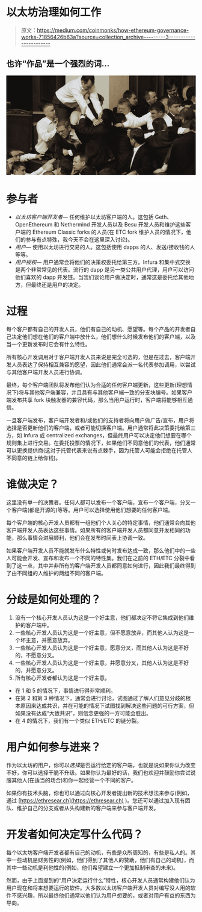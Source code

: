 # 以太坊治理如何工作

> 原文：<https://medium.com/coinmonks/how-ethereum-governance-works-71856426b63a?source=collection_archive---------3----------------------->

## 也许“作品”是一个强烈的词…

![](img/541c4ba9fe4c3cf4259c43026029f972.png)

# 参与者

*   *以太坊客户端开发者—* 任何维护以太坊客户端的人。这包括 Geth、OpenEthereum 和 Nethermind 开发人员以及 Besu 开发人员和维护这些客户端的 Ethereum Classic forks 的人员(在 ETC fork 维护人员的情况下，他们的参与有点特殊，我今天不会在这里深入讨论)。
*   *用户—* 使用以太坊进行交易的人。这包括使用 dapps 的人、发送/接收钱的人等等。
*   *用户授权—* 用户通常会将他们的决策权委托给第三方。Infura 和集中式交换是两个非常常见的代表。流行的 dapp 是另一类公共用户代理，用户可以访问他们喜欢的 dapp 开发链。当我们谈论用户做决定时，通常这是委托给其他地方，但最终还是用户的决定。

# 过程

每个客户都有自己的开发人员，他们有自己的动机、愿望等。每个产品的开发者自己决定他们想在他们的客户端中放什么，他们想什么时候发布他们的客户端，以及当一个更新发布时它会有什么特性。

所有核心开发调用对于客户端开发人员来说是完全可选的，但是在过去，客户端开发人员表达了保持相互兼容的愿望，因此他们通常会派一名代表参加调用，以尝试与其他客户端开发人员进行协调。

最终，每个客户端团队将发布他们认为合适的任何客户端更新，这些更新(理想情况下)将与其他客户端兼容，并且具有与其他客户端一致的分支块编号。如果客户端发布共享 fork 块触发器的兼容代码，那么当用户运行时，客户端将能够相互通信。

一旦客户端发布，客户端开发者和/或他们的支持者将向用户做广告/宣布，用户将选择是否更新他们的客户端，或者可能切换客户端。用户通常将此决策委托给第三方，如 Infura 或 centralized exchanges，但最终用户可以决定他们想要在哪个规则集上进行交易。在委托投票的情况下，如果他们不同意他们的代表，他们通常可以更换提供商(这对于托管代表来说有点棘手，因为托管人可能会拒绝在托管人不同意的链上给你钱)。

# 谁做决定？

这里没有单一的决策者。任何人都可以发布一个客户端，宣布一个客户端，分叉一个客户端(都是开源的)等等。用户可以选择使用他们想要的任何客户端。

每个客户端的核心开发人员都有一组他们个人关心的特定事情，他们通常会向其他客户端开发人员表达这些事情。如果所有的客户端开发人员都同意开发相同的功能，那么事情会进展顺利，他们会在发布时间表上协调一致。

如果客户端开发人员不能就发布什么特性或何时发布达成一致，那么他们中的一些人可能会开发、宣布和发布一个不同的特性集。我们在之前的 ETH/ETC 分裂中看到了这一点，其中并非所有的客户端开发人员都同意如何进行，因此我们最终得到了由不同组的人维护的两组不同的客户端。

# 分歧是如何处理的？

1.  没有一个核心开发人员认为这是一个好主意，他们都决定不将它集成到他们维护的客户端中。
2.  一些核心开发人员认为这是一个好主意，但不愿意放弃，而其他人认为这是一个坏主意，并愿意放弃。
3.  一些核心开发人员认为这是一个好主意，愿意分叉，而其他人认为这是不好的，不愿意分叉。
4.  一些核心开发人员认为这是一个好主意，并愿意分叉，其他人认为这是不好的，并愿意分叉。
5.  所有核心开发者都认为这是一个好主意。

*   在 1 和 5 的情况下，事情进行得非常顺利。
*   在第 2 和第 3 种情况下，通常会进行讨论，试图通过了解人们意见分歧的根本原因来达成共识，并在可能的情况下试图找到解决这些问题的可行方案，但如果没有达成“大致共识”，则信念更强的一方可能会胜出。
*   在 4 的情况下，我们有一个类似 ETH/ETC 的链分裂。

# 用户如何参与进来？

作为以太坊的用户，你可以*选择*是否运行给定的客户端，也就是说如果你认为改变不好，你可以选择干脆不升级。如果你认为最好的话，我们也欢迎并鼓励你尝试说服其他人(在适当的场合)和你一起经营一个不同的客户。

如果你有技术头脑，你也可以通过向核心开发者提出新的技术想法来参与(例如，通过 [https://ethresear.ch](https://ethresear.ch) )。您还可以通过加入现有团队、维护自己的分支或者从头构建新的客户端来参与客户端开发。

# 开发者如何决定写什么代码？

每个以太坊客户端开发者都有自己的动机，有些是众所周知的，有些是私人的。其中一些动机是财务性的(例如，他们得到了其他人的赞助，他们有自己的动机)，而其中一些动机是利他性的(例如，他们希望建立一个更加抵制审查的未来)。

然而，由于上面提到的“用户决定运行什么”特性，核心开发人员通常构建他们认为用户现在和将来想要运行的软件。大多数以太坊客户端开发人员对编写没人用的软件不感兴趣，所以最终他们通常以他们认为用户想要的，或者对用户有益的东西为导向。